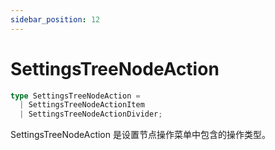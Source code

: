 ```yaml
---
sidebar_position: 12
---
```


# SettingsTreeNodeAction

```typescript
type SettingsTreeNodeAction = 
  | SettingsTreeNodeActionItem
  | SettingsTreeNodeActionDivider;
```

SettingsTreeNodeAction 是设置节点操作菜单中包含的操作类型。
